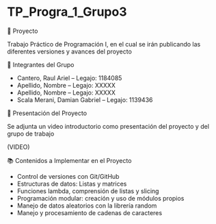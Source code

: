 # TP_Progra_1_Grupo3

📝 Proyecto

Trabajo Práctico de Programación I, en el cual se irán publicando las diferentes versiones y avances del proyecto


👥 Integrantes del Grupo

- Cantero, Raul Ariel – Legajo: 1184085
- Apellido, Nombre – Legajo: XXXXX
- Apellido, Nombre – Legajo: XXXXX
- Scala Merani, Damian Gabriel – Legajo: 1139436

🎥 Presentación del Proyecto

Se adjunta un video introductorio como presentación del proyecto y del grupo de trabajo

(VIDEO)

📚 Contenidos a Implementar en el Proyecto

- Control de versiones con Git/GitHub
- Estructuras de datos: Listas y matrices
- Funciones lambda, comprensión de listas y slicing
- Programación modular: creación y uso de módulos propios
- Manejo de datos aleatorios con la librería random
- Manejo y procesamiento de cadenas de caracteres


